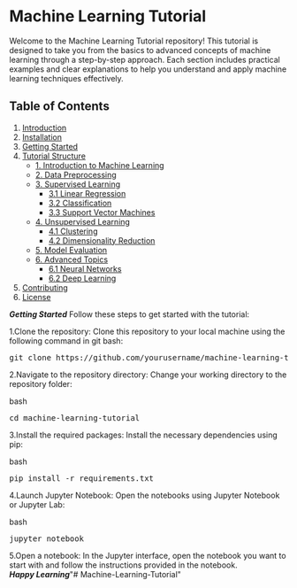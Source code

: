 # Machine Learning Tutorial

Welcome to the Machine Learning Tutorial repository! This tutorial is designed to take you from the basics to advanced concepts of machine learning through a step-by-step approach. Each section includes practical examples and clear explanations to help you understand and apply machine learning techniques effectively.

## Table of Contents

1. [Introduction](#introduction)
2. [Installation](#installation)
3. [Getting Started](#getting-started)
4. [Tutorial Structure](#tutorial-structure)
    - [1. Introduction to Machine Learning](#1-introduction-to-machine-learning)
    - [2. Data Preprocessing](#2-data-preprocessing)
    - [3. Supervised Learning](#3-supervised-learning)
        - [3.1 Linear Regression](#31-linear-regression)
        - [3.2 Classification](#32-classification)
        - [3.3 Support Vector Machines](#33-support-vector-machines)
    - [4. Unsupervised Learning](#4-unsupervised-learning)
        - [4.1 Clustering](#41-clustering)
        - [4.2 Dimensionality Reduction](#42-dimensionality-reduction)
    - [5. Model Evaluation](#5-model-evaluation)
    - [6. Advanced Topics](#6-advanced-topics)
        - [6.1 Neural Networks](#61-neural-networks)
        - [6.2 Deep Learning](#62-deep-learning)
5. [Contributing](#contributing)
6. [License](#license)

***Getting Started***
Follow these steps to get started with the tutorial:

1.Clone the repository: Clone this repository to your local machine using the following command in git bash:

<pre>
git clone https://github.com/yourusername/machine-learning-tutorial.git
</pre>
2.Navigate to the repository directory: Change your working directory to the repository folder:

bash
<pre>
cd machine-learning-tutorial</pre>
3.Install the required packages: Install the necessary dependencies using pip:

bash
<pre>
pip install -r requirements.txt</pre>
4.Launch Jupyter Notebook: Open the notebooks using Jupyter Notebook or Jupyter Lab:

bash
<pre>
jupyter notebook</pre>
5.Open a notebook: In the Jupyter interface, open the notebook you want to start with and follow the instructions provided in the notebook.  
***Happy Learning***"# Machine-Learning-Tutorial" 
